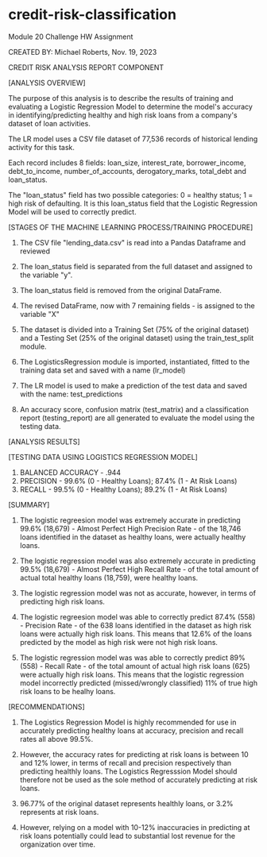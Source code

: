 # credit-risk-classification
Module 20 Challenge HW Assignment

CREATED BY: Michael Roberts, Nov. 19, 2023

CREDIT RISK ANALYSIS REPORT COMPONENT

[ANALYSIS OVERVIEW]

The purpose of this analysis is to describe the results of training and evaluating a Logistic Regression Model to determine the model's accuracy in identifying/predicting healthy and high risk loans from a company's dataset of loan activities. 

The LR model uses a CSV file dataset of 77,536 records of historical lending activity for this task. 

Each record includes 8 fields: loan_size, interest_rate, borrower_income, debt_to_income, number_of_accounts, derogatory_marks, total_debt and loan_status. 

The "loan_status" field has two possible categories: 0 = healthy status; 1 = high risk of defaulting. It is this loan_status field that the Logistic Regression Model will be used to correctly predict. 

[STAGES OF THE MACHINE LEARNING PROCESS/TRAINING PROCEDURE]

1. The CSV file "lending_data.csv" is read into a Pandas Dataframe and reviewed

2. The loan_status field is separated from the full dataset and assigned to the variable "y".

3. The loan_status field is removed from the original DataFrame. 

4. The revised DataFrame, now with 7 remaining fields - is assigned to the variable "X"

5. The dataset is divided into a Training Set (75% of the original dataset) and a Testing Set (25% of the original dataset) 
    using the train_test_split module. 

6. The LogisticsRegression module is imported, instantiated, fitted to the training data set
and saved with a name (lr_model)

7. The LR model is used to make a prediction of the test data and saved with the name: test_predictions

8. An accuracy score, confusion matrix (test_matrix) and a classification report (testing_report) are all 
    generated to evaluate the model using the testing data.

[ANALYSIS RESULTS]

[TESTING DATA USING LOGISTICS REGRESSION MODEL] 

  1. BALANCED ACCURACY - .944
  2. PRECISION - 99.6% (0 - Healthy Loans); 87.4% (1 - At Risk Loans)
  3. RECALL - 99.5% (0 - Healthy Loans); 89.2% (1 - At Risk Loans)

[SUMMARY]

1. The logistic regreesion model was extremely accurate in predicting 99.6% (18,679) - Almost Perfect High Precision Rate - of the 18,746 loans identified in 
    the dataset as healthy loans, were actually healthy loans.

2. The logistic regression model was also extremely accurate in predicting 99.5% (18,679) - Almost Perfect High Recall Rate - of the total amount of actual total healthy loans (18,759), were healthy loans.

3.  The logistic regression model was not as accurate, however, in terms of predicting high risk loans.

4.  The logistic regreesion model was able to correctly predict 87.4% (558) - Precision Rate - of the 638 loans identified in 
    the dataset as high risk loans were actually high risk loans. This means that 12.6% of the loans predicted by the model as high risk were not high risk loans.

5. The logistic regression model was was able to correctly predict 89% (558) - Recall Rate - of the total amount of actual high risk loans (625) were 
actually high risk loans. This means that the logistic regression model incorrectly predicted (missed/wrongly classified) 11% of true high risk loans to be healhy loans. 

[RECOMMENDATIONS]

1. The Logistics Regression Model is highly recommended for use in accurately predicting healthy loans at accuracy, precision and recall rates all above 99.5%.

2. However, the accuracy rates for predicting at risk loans is between 10 and 12% lower, in terms of recall and precision respectively than predicting healthly loans. The Logistics Regresssion Model should therefore not be used as the sole method of accurately predicting at risk loans.

3. 96.77% of the original dataset represents healthly loans, or 3.2% represents at risk loans.

4. However, relying on a model with 10-12% inaccuracies in predicting at risk loans potentially could lead to substantial lost revenue for the organization over time.  
